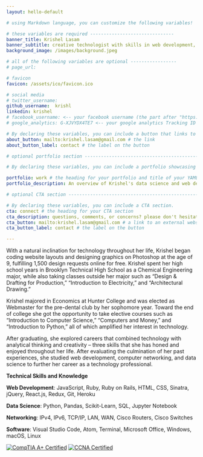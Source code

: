 ```yaml
---
layout: hello-default

# using Markdown language, you can customize the following variables!

# these variables are required -------------------------------
banner_title: Krishel Lasam
banner_subtitle: creative technologist with skills in web development, data science, and computer networking
background_image: /images/background.jpeg

# all of the following variables are optional -----------------
# page_url:

# favicon
favicon: /assets/ico/favicon.ico

# social media
# twitter_username:
github_username:  krishl
linkedin: krishel
# facebook_username: <-- your facebook username (the part after "https://www.facebook.com/...")
# google_analytics: G-XJVYDX4TE7 <-- your google analytics Tracking ID

# By declaring these variables, you can include a button that links to an external website or to media.
about_button: mailto:krishel.lasam@gmail.com # the link
about_button_label: contact # the label on the button

# optional portfolio section ------------------------------------------

# By declaring these variables, you can include a portfolio showcasing your work and organize your portfolio's items into a custom layout, all without adding any CSS. In addition, you must 1) create an HTML file in the_includes folder for each project with the text you'd like to display, and 2) create a YAML file in the _data folder describing the order in which each project should be shown and categorized. See `/includes/example.html` and `/_data/work.yml` for examples.

portfolio: work # the heading for your portfolio and title of your YAML file
portfolio_description: An overview of Krishel's data science and web development work. <br>Each title links to its respective project. Datasets are available upon request. # a description to be desplayed below the heading and above the content

# optional CTA section --------------------------------------------------

# By declaring these variables, you can include a CTA section.
cta: connect # the heading for your CTA section
cta_description: questions, comments, or concerns? please don't hesitate to reach out. # a description to be desplayed below the heading and above the content
cta_button: mailto:krishel.lasam@gmail.com # a link to an external website or to media
cta_button_label: contact # the label on the button

---			
```

[//]: # (write a bit about yourself here)
With a natural inclination for technology throughout her life, Krishel began coding website layouts and designing graphics on Photoshop at the age of 9, fulfilling 1,500 design requests online for free. Krishel spent her high school years in Brooklyn Technical High School as a Chemical Engineering major, while also taking classes outside her major such as “Design & Drafting for Production,” “Introduction to Electricity,” and “Architectural Drawing.”

Krishel majored in Economics at Hunter College and was elected as Webmaster for the pre-dental club by her sophomore year. Toward the end of college she got the opportunity to take elective courses such as “Introduction to Computer Science,” “Computers and Money,” and “Introduction to Python,” all of which amplified her interest in technology.

After graduating, she explored careers that combined technology with analytical thinking and creativity – three skills that she has honed and enjoyed throughout her life. After evaluating the culmination of her past experiences, she studied web development, computer networking, and data science to further her career as a technology professional.

**Technical Skills and Knowledge**

**Web Development**: JavaScript, Ruby, Ruby on Rails, HTML, CSS, Sinatra, jQuery, React.js, Redux, Git, Heroku

**Data Science**: Python, Pandas, Scikit-Learn, SQL, Jupyter Notebook

**Networking**: IPv4, IPv6, TCP/IP, LAN, WAN, Cisco Routers, Cisco Switches

**Software**: Visual Studio Code, Atom, Terminal, Microsoft Office, Windows, macOS, Linux

[![CompTIA A+ Certified](https://images.youracclaim.com/size/340x340/images/63482325-a0d6-4f64-ae75-f5f33922c7d0/CompTIA_A_2Bce.png "CompTIA A+ Certified")](https://www.youracclaim.com/badges/99ba93aa-c064-4b8d-aac1-ee9f8ee2343a/public_url)  [![CCNA Certified](https://images.youracclaim.com/size/340x340/images/683783d8-eaac-4c37-a14d-11bd8a36321d/ccna_600.png "CCNA Certified")](https://www.youracclaim.com/badges/7e553a7a-d120-453a-aa8a-62969fa2492d/public_url)
